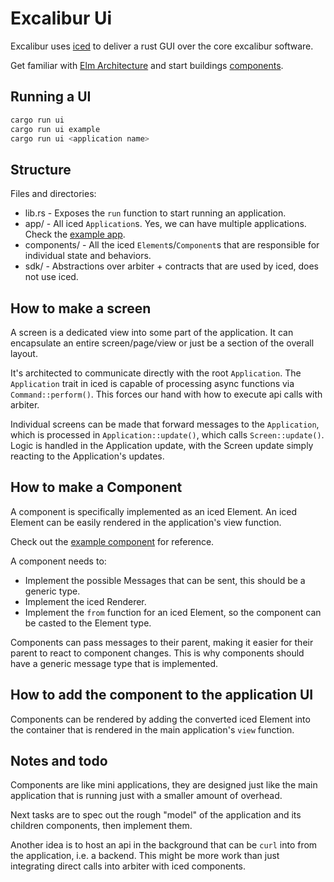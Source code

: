 # Excalibur Ui

Excalibur uses [iced](https://github.com/iced-rs/iced) to deliver a rust GUI over the core excalibur software.

Get familiar with [Elm Architecture](https://guide.elm-lang.org/architecture/) and start buildings [components](./src/components/).

## Running a UI

```bash
cargo run ui
cargo run ui example
cargo run ui <application name>
```

## Structure
Files and directories:
- lib.rs - Exposes the `run` function to start running an application.
- app/ - All iced `Application`s. Yes, we can have multiple applications. Check the [example app](./src/app/example.rs).
- components/ - All the iced `Element`s/`Component`s that are responsible for individual state and behaviors.
- sdk/ - Abstractions over arbiter + contracts that are used by iced, does not use iced.

## How to make a screen

A screen is a dedicated view into some part of the application. It can encapsulate an entire screen/page/view or just be a section of the overall layout.

It's architected to communicate directly with the root `Application`. The `Application` trait in iced is capable of processing async functions via `Command::perform()`. This forces our hand with how to execute api calls with arbiter.

Individual screens can be made that forward messages to the `Application`, which is processed in `Application::update()`, which calls `Screen::update()`. Logic is handled in the Application update, with the Screen update simply reacting to the Application's updates. 

## How to make a Component

A component is specifically implemented as an iced Element. An iced Element can be easily rendered in the application's view function.

Check out the [example component](./src/components/example.rs) for reference.

A component needs to:
- Implement the possible Messages that can be sent, this should be a generic type.
- Implement the iced Renderer.
- Implement the `from` function for an iced Element, so the component can be casted to the Element type.

Components can pass messages to their parent, making it easier for their parent to react to component changes. This is why components should have a generic message type that is implemented.

## How to add the component to the application UI

Components can be rendered by adding the converted iced Element into the container that is rendered in the main application's `view` function.


## Notes and todo

Components are like mini applications, they are designed just like the main application that is running just with a smaller amount of overhead.

Next tasks are to spec out the rough "model" of the application and its children components, then implement them.

Another idea is to host an api in the background that can be `curl` into from the application, i.e. a backend. This might be more work than just integrating direct calls into arbiter with iced components.